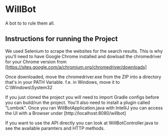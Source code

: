 # WillBot
A bot to to rule them all.

## Instructions for running the Project
We used Selenium to scrape the websites for the search results.
This is why you'll need to have Google Chrome installed and dowload the chromedriver for your Chrome version from [https://sites.google.com/a/chromium.org/chromedriver/downloads]

Once downloaded, move the chromedriver.exe from the ZIP into a directory that's in your PATH Variable.
f.e. in Windows, move it to C:\Windows\System32

If you just cloned the project you will need to import Gradle configs before you can build/run the project. You'll also need to install a plugin called "Lombok".
Once you ran WillBotApplication.java with IntelliJ you can access the UI with a Browser under [http://localhost:8080/willbot]

If you want to use the API directly you can look at WillBotController.java to see the available paramters and HTTP methods.
